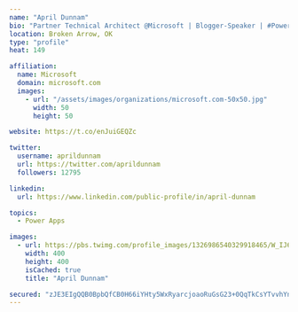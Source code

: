 ```yaml
---
name: "April Dunnam"
bio: "Partner Technical Architect @Microsoft | Blogger-Speaker | #PowerApps, #PowerAutomate, #Office365, #SharePoint | #WIT | #Karaoke Queen"
location: Broken Arrow, OK
type: "profile"
heat: 149

affiliation:
  name: Microsoft
  domain: microsoft.com
  images:
    - url: "/assets/images/organizations/microsoft.com-50x50.jpg"
      width: 50
      height: 50

website: https://t.co/enJuiGEQZc

twitter:
  username: aprildunnam
  url: https://twitter.com/aprildunnam
  followers: 12795

linkedin:
  url: https://www.linkedin.com/public-profile/in/april-dunnam

topics:
  - Power Apps

images:
  - url: https://pbs.twimg.com/profile_images/1326986540329918465/W_IJ6Ih2_400x400.jpg
    width: 400
    height: 400
    isCached: true
    title: "April Dunnam"

secured: "zJE3EIgQQB0BpbQfCB0H66iYHty5WxRyarcjoaoRuGsG23+0QqTkCsYTvvhYnyFLZ/c8J1MIzDPXHHkbo0uAhaTGkhlBGkKigxsPJ+3+p/H0eDVYP8jOaS42yfR2cOh4NqT2lGzVhS3bSc6UgAYc6nc8UdXv27q+p6X2ilo50PnKVyABCJ8hrSz1VvOZ1319fkmqvhTnN0c9C1X9dRYYX9S/wBIivC21uHMhxTcSTGQvSqt0bRRIHHNOWmLSKnUHvsWSZ/z/tZSQHOwE7QKwBXFmrCkOhxIO/DnjWEq+Q3wfSjmK+ge6alQsVGMlj4b3TayqoCsydtoFuttjkM9BPOf0E9G23zJt9vqinZHrT0z6gTsvXNRFqcjGX1RFtFbLtm2y1e+wEz1L4nbblgG4dJQbhxrIoQoNoRy7xwCdEXE=;CRgKjgB8XeBPdGyz00R1Kw=="
---
```


